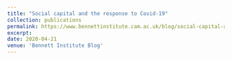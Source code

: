 ```yaml
---
title: "Social capital and the response to Covid-19"
collection: publications
permalink: https://www.bennettinstitute.cam.ac.uk/blog/social-capital-and-response-covid-19/
excerpt: 
date: 2020-04-21
venue: 'Bennett Institute Blog'
---
```

